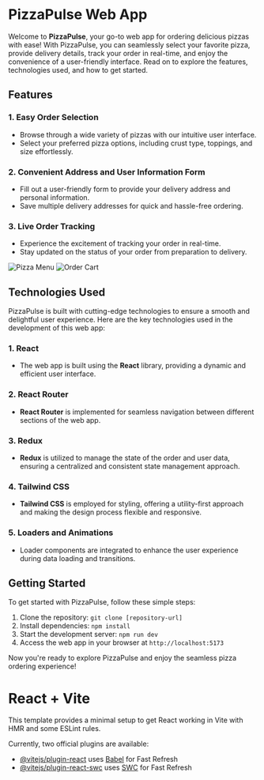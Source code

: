 
# PizzaPulse Web App

Welcome to **PizzaPulse**, your go-to web app for ordering delicious pizzas with ease! With PizzaPulse, you can seamlessly select your favorite pizza, provide delivery details, track your order in real-time, and enjoy the convenience of a user-friendly interface. Read on to explore the features, technologies used, and how to get started.

## Features

### 1. Easy Order Selection
- Browse through a wide variety of pizzas with our intuitive user interface.
- Select your preferred pizza options, including crust type, toppings, and size effortlessly.

### 2. Convenient Address and User Information Form
- Fill out a user-friendly form to provide your delivery address and personal information.
- Save multiple delivery addresses for quick and hassle-free ordering.

### 3. Live Order Tracking
- Experience the excitement of tracking your order in real-time.
- Stay updated on the status of your order from preparation to delivery.

![Pizza Menu]("/images/screenshot1.png")
![Order Cart]("/images/screenshot2.png")

## Technologies Used

PizzaPulse is built with cutting-edge technologies to ensure a smooth and delightful user experience. Here are the key technologies used in the development of this web app:

### 1. React
- The web app is built using the **React** library, providing a dynamic and efficient user interface.

### 2. React Router
- **React Router** is implemented for seamless navigation between different sections of the web app.

### 3. Redux
- **Redux** is utilized to manage the state of the order and user data, ensuring a centralized and consistent state management approach.

### 4. Tailwind CSS
- **Tailwind CSS** is employed for styling, offering a utility-first approach and making the design process flexible and responsive.

### 5. Loaders and Animations
- Loader components are integrated to enhance the user experience during data loading and transitions.

## Getting Started

To get started with PizzaPulse, follow these simple steps:

1. Clone the repository: `git clone [repository-url]`
2. Install dependencies: `npm install`
3. Start the development server: `npm run dev`
4. Access the web app in your browser at `http://localhost:5173`

Now you're ready to explore PizzaPulse and enjoy the seamless pizza ordering experience!


# React + Vite

This template provides a minimal setup to get React working in Vite with HMR and some ESLint rules.

Currently, two official plugins are available:

- [@vitejs/plugin-react](https://github.com/vitejs/vite-plugin-react/blob/main/packages/plugin-react/README.md) uses [Babel](https://babeljs.io/) for Fast Refresh
- [@vitejs/plugin-react-swc](https://github.com/vitejs/vite-plugin-react-swc) uses [SWC](https://swc.rs/) for Fast Refresh
